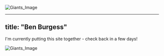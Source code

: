 ![Giants_Image](https://benjburgess.github.io/home_image.jpg)

---
title: "Ben Burgess"
---

I'm currently putting this site together - check back in a few days!

![Giants_Image](https://benjburgess.github.io/home_image.jpg)
